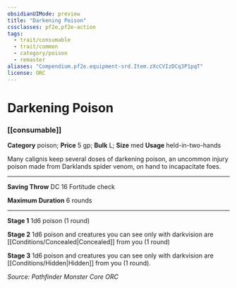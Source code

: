 ```yaml
---
obsidianUIMode: preview
title: "Darkening Poison"
cssclasses: pf2e,pf2e-action
tags:
  - trait/consumable
  - trait/common
  - category/poison
  - remaster
aliases: "Compendium.pf2e.equipment-srd.Item.zXcCVIzDCq3P1pqT"
license: ORC
---
```

# Darkening Poison

### [[consumable]]

**Category** poison; 
**Price** 5 gp; 
**Bulk** L; **Size** med
**Usage** held-in-two-hands

Many calignis keep several doses of darkening poison, an uncommon injury poison made from Darklands spider venom, on hand to incapacitate foes.

* * *

**Saving Throw** DC 16 Fortitude check

**Maximum Duration** 6 rounds

* * *

**Stage 1** 1d6 poison (1 round)

**Stage 2** 1d6 poison and creatures you can see only with darkvision are [[Conditions/Concealed|Concealed]] from you (1 round)

**Stage 3** 1d6 poison and creatures you can see only with darkvision are [[Conditions/Hidden|Hidden]] from you (1 round).

*Source: Pathfinder Monster Core*
*ORC*